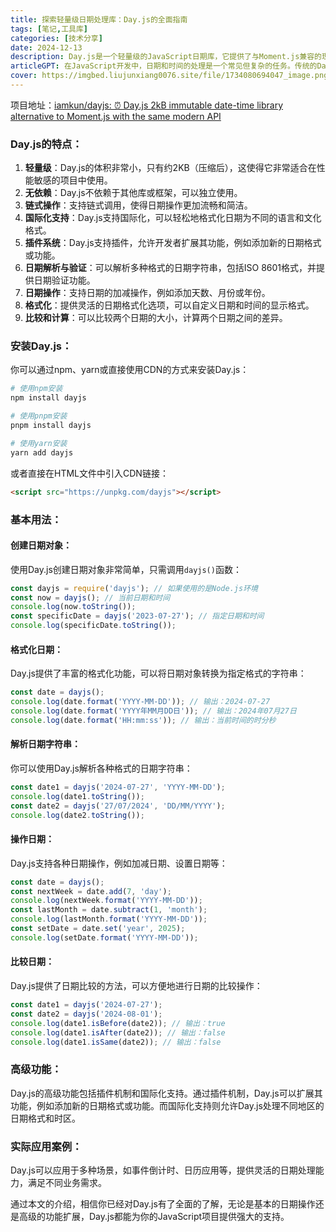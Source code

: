 ```yaml
---
title: 探索轻量级日期处理库：Day.js的全面指南
tags: [笔记,工具库]
categories: [技术分享]
date: 2024-12-13
description: Day.js是一个轻量级的JavaScript日期库，它提供了与Moment.js兼容的现代API，用于解析、验证、操作和显示日期及时间。它的核心库只关注日期时间的计算，不包含任何时间格式的解析或本地化功能，这使得Day.js在体积上非常小巧，同时保持了高性能。
articleGPT: 在JavaScript开发中，日期和时间的处理是一个常见但复杂的任务。传统的Date对象虽然提供了基本功能，但使用起来并不方便。Day.js作为一个轻量级的日期处理库，以其简洁的API和小巧的体积而著称，成为了开发者的新宠。本文将详细介绍Day.js的基本用法、高级功能和实际应用场景，帮助你在项目中高效地处理日期和时间。
cover: https://imgbed.liujunxiang0076.site/file/1734080694047_image.png
---
```


项目地址：[iamkun/dayjs: ⏰ Day.js 2kB immutable date-time library alternative to Moment.js with the same modern API](https://github.com/iamkun/dayjs)

### Day.js的特点：

1. **轻量级**：Day.js的体积非常小，只有约2KB（压缩后），这使得它非常适合在性能敏感的项目中使用。
2. **无依赖**：Day.js不依赖于其他库或框架，可以独立使用。
3. **链式操作**：支持链式调用，使得日期操作更加流畅和简洁。
4. **国际化支持**：Day.js支持国际化，可以轻松地格式化日期为不同的语言和文化格式。
5. **插件系统**：Day.js支持插件，允许开发者扩展其功能，例如添加新的日期格式或功能。
6. **日期解析与验证**：可以解析多种格式的日期字符串，包括ISO 8601格式，并提供日期验证功能。
7. **日期操作**：支持日期的加减操作，例如添加天数、月份或年份。
8. **格式化**：提供灵活的日期格式化选项，可以自定义日期和时间的显示格式。
9. **比较和计算**：可以比较两个日期的大小，计算两个日期之间的差异。

### 安装Day.js：

你可以通过npm、yarn或直接使用CDN的方式来安装Day.js：

```bash
# 使用npm安装
npm install dayjs

# 使用pnpm安装
pnpm install dayjs

# 使用yarn安装
yarn add dayjs
```

或者直接在HTML文件中引入CDN链接：

```html
<script src="https://unpkg.com/dayjs"></script>
```

### 基本用法：

#### 创建日期对象：

使用Day.js创建日期对象非常简单，只需调用`dayjs()`函数：

```javascript
const dayjs = require('dayjs'); // 如果使用的是Node.js环境
const now = dayjs(); // 当前日期和时间
console.log(now.toString());
const specificDate = dayjs('2023-07-27'); // 指定日期和时间
console.log(specificDate.toString());
```

#### 格式化日期：

Day.js提供了丰富的格式化功能，可以将日期对象转换为指定格式的字符串：

```javascript
const date = dayjs();
console.log(date.format('YYYY-MM-DD')); // 输出：2024-07-27
console.log(date.format('YYYY年MM月DD日')); // 输出：2024年07月27日
console.log(date.format('HH:mm:ss')); // 输出：当前时间的时分秒
```

#### 解析日期字符串：

你可以使用Day.js解析各种格式的日期字符串：

```javascript
const date1 = dayjs('2024-07-27', 'YYYY-MM-DD');
console.log(date1.toString());
const date2 = dayjs('27/07/2024', 'DD/MM/YYYY');
console.log(date2.toString());
```

#### 操作日期：

Day.js支持各种日期操作，例如加减日期、设置日期等：

```javascript
const date = dayjs();
const nextWeek = date.add(7, 'day');
console.log(nextWeek.format('YYYY-MM-DD'));
const lastMonth = date.subtract(1, 'month');
console.log(lastMonth.format('YYYY-MM-DD'));
const setDate = date.set('year', 2025);
console.log(setDate.format('YYYY-MM-DD'));
```

#### 比较日期：

Day.js提供了日期比较的方法，可以方便地进行日期的比较操作：

```javascript
const date1 = dayjs('2024-07-27');
const date2 = dayjs('2024-08-01');
console.log(date1.isBefore(date2)); // 输出：true
console.log(date1.isAfter(date2)); // 输出：false
console.log(date1.isSame(date2)); // 输出：false
```

### 高级功能：

Day.js的高级功能包括插件机制和国际化支持。通过插件机制，Day.js可以扩展其功能，例如添加新的日期格式或功能。而国际化支持则允许Day.js处理不同地区的日期格式和时区。

### 实际应用案例：

Day.js可以应用于多种场景，如事件倒计时、日历应用等，提供灵活的日期处理能力，满足不同业务需求。

通过本文的介绍，相信你已经对Day.js有了全面的了解，无论是基本的日期操作还是高级的功能扩展，Day.js都能为你的JavaScript项目提供强大的支持。
